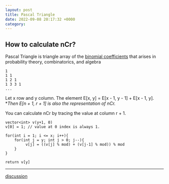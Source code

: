 ```yaml
---
layout: post
title: Pascal Triangle
date: 2022-09-08 20:17:32 +0000
category: 
---
```


## How to calculate nCr?

Pascal Triangle is triangle array of the [binomial coefficients](https://en.wikipedia.org/wiki/Binomial_coefficient) that arises in probability theory, combinatorics, and algebra

```
1
1 1
1 2 1
1 3 3 1
...
```

Let x row and y column.
The element E[x, y] = E[x - 1, y - 1] + E[x - 1, y].
**Then E[n + 1, r + 1] is also the representation of nCr.*

You can calculate nCr by tracing the value at column r + 1.

```
vector<int> v(y+1, 0)
v[0] = 1; // value at 0 index is always 1.

for(int i = 1; i <= x; i++){
    for(int j = y; int j > 0; j--){
         v[j] = ((v[j] % mod) + (v[j-1] % mod)) % mod
    }
}

return v[y]
```


---
[discussion](https://github.com/junkpiano/til/issues/22)
